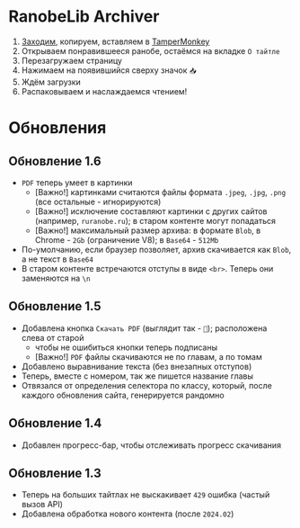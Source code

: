 # RanobeLib Archiver

1. [Заходим](./RanobeLibArchiver.js), копируем, вставляем в [TamperMonkey](https://www.tampermonkey.net/)
2. Открываем понравившееся ранобе, остаёмся на вкладке `О тайтле`
3. Перезагружаем страницу
4. Нажимаем на появившийся сверху значок `📥`
5. Ждём загрузки
6. Распаковываем и наслаждаемся чтением!

# Обновления

## Обновление 1.6

- `PDF` теперь умеет в картинки
    - [Важно!] картинками считаются файлы формата `.jpeg`, `.jpg`, `.png` (все остальные - игнорируются)
    - [Важно!] исключение составляют картинки с других сайтов (например, `ruranobe.ru`); в старом контенте могут
      попадаться
    - [Важно!] максимальный размер архива: в формате `Blob`, в Chrome - `2Gb` (ограничение V8); в `Base64` - `512Mb`
- По-умолчанию, если браузер позволяет, архив скачивается как `Blob`, а не текст в `Base64`
- В старом контенте встречаются отступы в виде `<br>`. Теперь они заменяются на `\n`

## Обновление 1.5

- Добавлена кнопка `Скачать PDF` (выглядит так - `📖`); расположена слева от старой
    - чтобы не ошибиться кнопки теперь подписаны
    - [Важно!] `PDF` файлы скачиваются не по главам, а по томам
- Добавлено выравнивание текста (без внезапных отступов)
- Теперь, вместе с номером, так же пишется название главы
- Отвязался от определения селектора по классу, который, после каждого обновления сайта, генерируется рандомно

## Обновление 1.4

- Добавлен прогресс-бар, чтобы отслеживать прогресс скачивания

## Обновление 1.3

- Теперь на больших тайтлах не выскакивает `429` ошибка (частый вызов API)
- Добавлена обработка нового контента (после `2024.02`)
